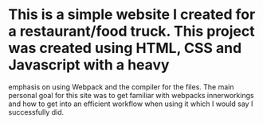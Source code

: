 # This is a simple website I created for a restaurant/food truck. This project was created using HTML, CSS and Javascript with a heavy
emphasis on using Webpack and the compiler for the files. The main personal goal for this site was to get familiar with webpacks innerworkings
and how to get into an efficient workflow when using it which I would say I successfully did.